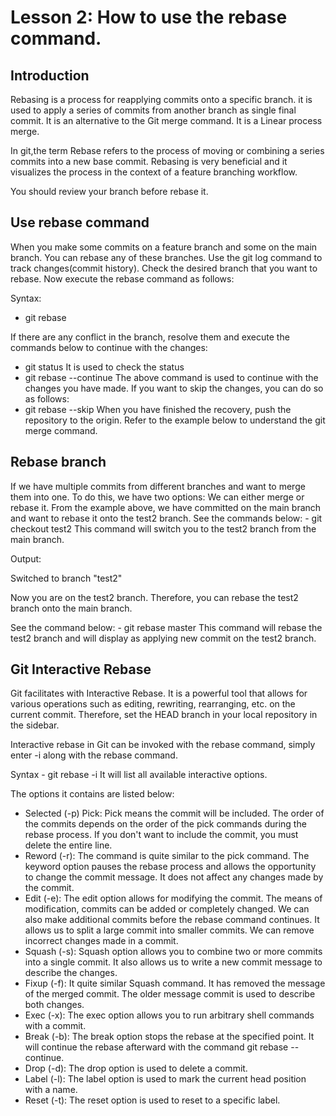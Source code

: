 # Lesson 2: How to use the rebase command.

## Introduction

Rebasing is a process for reapplying commits onto a specific branch. it is used to apply a series of commits from another branch as single final commit. It is an alternative to the Git merge command. It is a Linear process merge.

In git,the term Rebase refers to the process of moving or combining a series commits into a new base commit. Rebasing is very beneficial and it visualizes the process in the context of a feature branching workflow.

You should review your branch before rebase it.

## Use rebase command

When you make some commits on a feature branch and some on the main branch. You can rebase any of these branches. Use the git log command to track changes(commit history). Check the desired branch that you want to rebase.
Now execute the rebase command as follows:

Syntax:
- git rebase <name branch>

If there are any conflict in the branch, resolve them and execute the commands below to continue with the changes:
- git status
It is used to check the status
- git rebase --continue
The above command is used to continue with the changes you have made. If you want to skip the changes, you can do so as follows:
- git rebase --skip
When you have finished the recovery, push the repository to the origin. Refer to the example below to understand the git merge command.

## Rebase branch

If we have multiple commits from different branches and want to merge them into one. 
To do this, we have two options: We can either merge or rebase it.
From the example above, we have committed on the main branch and want to rebase it onto the test2 branch.
See the commands below:
    - git checkout test2
This command will switch you to the test2 branch from the main branch.


Output:

Switched to branch "test2"

Now you are on the test2 branch.
Therefore, you can rebase the test2 branch onto the main branch.

See the command below:
    - git rebase master
This command will rebase the test2 branch and will display as applying new commit on the test2 branch.

## Git Interactive Rebase

Git facilitates with Interactive Rebase. It is a powerful tool that allows for various operations such as editing, rewriting, rearranging, etc. on the current commit. Therefore, set the HEAD branch in your local repository in the sidebar. 

Interactive rebase in Git can be invoked with the rebase command, simply enter -i along with the rebase command.

Syntax
    - git rebase -i
It will list all available interactive options.

The options it contains are listed below:
- Selected (-p) Pick:
    Pick means the commit will be included. The order of the commits depends on the order of the pick commands during the rebase process. If you don't want to include the commit, you must delete the entire line.
- Reword (-r):
    The command is quite similar to the pick command. The keyword option pauses the rebase process and allows the opportunity to change the commit message. It does not affect any changes made by the commit.
- Edit (-e):
    The edit option allows for modifying the commit. The means of modification, commits can be added or completely changed. We can also make additional commits before the rebase command continues. It allows us to split a large commit into smaller commits. We can remove incorrect changes made in a commit.
- Squash (-s):
    Squash option allows you to combine two or more commits into a single commit. It also allows us to write a new commit message to describe the changes.
- Fixup (-f):
    It quite similar Squash command. It has removed the message of the merged commit. The older message commit is used to describe both changes.
- Exec (-x):
    The exec option allows you to run arbitrary shell commands with a commit.
- Break (-b):
    The break option stops the rebase at the specified point. It will continue the rebase afterward with the command git rebase --continue.
- Drop (-d):
    The drop option is used to delete a commit.
- Label (-l):
    The label option is used to mark the current head position with a name.
- Reset (-t):
    The reset option is used to reset to a specific label.

